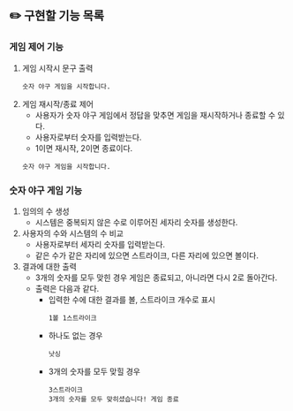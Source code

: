 
## ✏️ 구현할 기능 목록
### 게임 제어 기능
   1. 게임 시작시 문구 출력
      ```
      숫자 야구 게임을 시작합니다.
      ``` 
   2. 게임 재시작/종료 제어
      - 사용자가 숫자 야구 게임에서 정답을 맞추면 게임을 재시작하거나 종료할 수 있다.
      - 사용자로부터 숫자를 입력받는다.
      - 1이면 재시작, 2이면 종료이다.
      ```
      숫자 야구 게임을 시작합니다.
      ``` 
### 숫자 야구 게임 기능
  1. 임의의 수 생성
     - 시스템은 중복되지 않은 수로 이루어진 세자리 숫자를 생성한다.
  2. 사용자의 수와 시스템의 수 비교
     - 사용자로부터 세자리 숫자를 입력받는다.
     - 같은 수가 같은 자리에 있으면 스트라이크, 다른 자리에 있으면 볼이다.
  3. 결과에 대한 출력
     - 3개의 숫자를 모두 맞힌 경우 게임은 종료되고, 아니라면 다시 2로 돌아간다.
     - 출력은 다음과 같다.
        - 입력한 수에 대한 결과를 볼, 스트라이크 개수로 표시
          ```
          1볼 1스트라이크
          ```
        - 하나도 없는 경우
          ```
          낫싱
          ```
        - 3개의 숫자를 모두 맞힐 경우
          ```
          3스트라이크
          3개의 숫자를 모두 맞히셨습니다! 게임 종료
          ```


